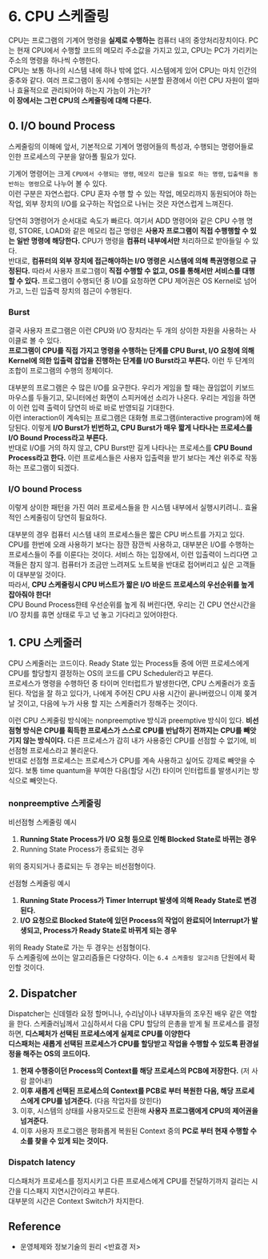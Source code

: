 # 6. CPU 스케줄링

CPU는 프로그램의 기계어 명령을 **실제로 수행하는** 컴퓨터 내의 중앙처리장치이다. PC는 현재 CPU에서 수행할 코드의 메모리 주소값을 가지고 있고, CPU는 PC가 가리키는 주소의 명령을 하나씩 수행한다. <br>
CPU는 보통 하나의 시스템 내에 하나 밖에 없다. 시스템에게 있어 CPU는 마치 인간의 중추와 같다. 여러 프로그램이 동시에 수행되는 시분할 환경에서 이런 CPU 자원이 얼마나 효율적으로 관리되어야 하는지 가늠이 가는가? <br>
**이 장에서는 그런 CPU의 스케줄링에 대해 다룬다.** <br>

## 0. I/O bound Process
스케줄링의 이해에 앞서, 기본적으로 기계어 명령어들의 특성과, 수행되는 명령어들로 인한 프로세스의 구분을 알아폴 필요가 있다. <br>

기계어 명령어는 크게 `CPU에서 수행되는 명령`, `메모리 접근을 필요로 하는 명령`, `입출력을 동반하는 명령`으로 나누어 볼 수 있다. <Br>
이런 구분은 자연스럽다. CPU 혼자 수행 할 수 있는 작업, 메모리까지 동원되어야 하는 작업, 외부 장치의 I/O를 요구하는 작업으로 나뉘는 것은 자연스럽게 느껴진다. <br>

당연히 3명령어가 순서대로 속도가 빠르다. 여기서 ADD 명령어와 같은 CPU 수행 명령, STORE, LOAD와 같은 메모리 접근 명령은 **사용자 프로그램이 직접 수행행할 수 있는 일반 명령에 해당한다.** CPU가 명령을 **컴퓨터 내부에서만** 처리하므로 받아들일 수 있다. <br>
반대로, **컴퓨터의 외부 장치에 접근해야하는 I/O 명령은 시스템에 의해 특권명령으로 규정된다.** 따라서 사용자 프로그램이 **직접 수행할 수 없고, OS를 통해서만 서비스를 대행할 수 있다.** 프로그램이 수행되던 중 I/O를 요청하면 CPU 제어권은 OS Kernel로 넘어가고, 느린 입출력 장치의 점근이 수행된다. <br>

### Burst
결국 사용자 프로그램은 이런 CPU와 I/O 장치라는 두 개의 상이한 자원을 사용하는 사이클로 볼 수 있다. <br> 
**프로그램이 CPU를 직접 가지고 명령을 수행하는 단계를 CPU Burst, I/O 요청에 의해 Kernel에 의한 입출력 잡업을 진행하는 단계를 I/O Burst라고 부른다.** 이런 두 단계의 조합이 프로그램의 수행의 정체이다. <br>

대부분의 프로그램은 수 많은 I/O를 요구한다. 우리가 게임을 할 때는 끊임없이 키보드 마우스를 두들기고, 모니터에선 화면이 스피커에선 소리가 나온다. 우리는 게임을 하면이 이런 입력 출력이 당연히 바로 바로 반영되길 기대한다. <br>
이런 interaction이 계속되는 프로그램은 대화형 프로그램(interactive program)에 해당된다. 이렇게 **I/O Burst가 빈번하고, CPU Burst가 매우 짧게 나타나는 프로세스를 I/O Bound Process라고 부른다.**  <br>
반대로 I/O를 거의 하지 않고, CPU Burst만 길게 나타나는 프로세스를 **CPU Bound Process라고 한다.** 이런 프로세스들은 사용자 입출력을 받기 보다는 계산 위주로 작동하는 프로그램이 되겠다. <br>

### I/O bound Process
이렇게 상이한 패턴을 가진 여러 프로세스들을 한 시스템 내부에서 실행시키려니.. 효율적인 스케줄링이 당연히 필요하다. <br>

대부분의 경우 컴퓨터 시스템 내의 프로세스들은 짧은 CPU 버스트를 가지고 있다. CPU를 한번에 오래 사용하기 보다는 잠깐 잠깐씩 사용하고, 대부분은 I/O를 수행하는 프로세스들이 주를 이룬다는 것이다. 서비스 하는 입장에서, 이런 입출력이 느리다면 고객들은 참지 않긔. 컴퓨터가 조금만 느려져도 노트북을 반대로 접어버리고 싶은 고객들이 대부분일 것이다. <br> 
따라서, **CPU 스케줄링시 CPU 버스트가 짧은 I/O 바운드 프로세스의 우선순위를 높게 잡아줘야 한다!** <br>
CPU Bound Process한테 우선순위를 높게 줘 버린다면, 우리는 긴 CPU 연산시간을 I/O 장치를 휴면 상태로 두고 넋 놓고 기다리고 있어야한다. <br>

## 1. CPU 스케줄러
CPU 스케줄러는 코드이다. Ready State 있는 Process들 중에 어떤 프로세스에게 CPU를 할당할지 결정하는 OS의 코드를 CPU Scheduler라고 부른다. <br> 
프로세스가 명령을 수행하던 중 타이머 인터럽트가 발생한다면, CPU 스케줄러가 호출된다. 작업을 잘 하고 있다가, 나에게 주어진 CPU 사용 시간이 끝나버렸으니 이제 쫒겨날 것이고, 다음에 누가 사용 할 지는 스케줄러가 정해주는 것이다. <br>

이런 CPU 스케줄링 방식에는 nonpreemptive 방식과 preemptive 방식이 있다. **비선점형 방식은 CPU를 획득한 프로세스가 스스로 CPU를 반납하기 전까지는 CPU를 빼앗기지 않는 방식이다.** 다른 프로세스가 감히 내가 사용중인 CPU를 선점할 수 없기에, 비선점형 프로세스라고 불리운다. <br>
반대로 선점형 프로세스는 프로세스가 CPU를 계속 사용하고 싶어도 강제로 빼앗을 수 있다. 보통 time quantum을 부여한 다음(할당 시간) 타이머 인터럽트를 발생시키는 방식으로 빼앗는다. <br>

### nonpreemptive 스케줄링
비선점형 스케줄링 예시
1. **Running State Process가 I/O 요청 등으로 인해 Blocked State로 바뀌는 경우**
2. Running State Process가 종료되는 경우


위의 중지되거나 종료되는 두 경우는 비선점형이다. <br>


선점형 스케줄링 예시
1. **Running State Process가 Timer Interrupt 발생에 의해 Ready State로 변경된다.**
2. **I/O 요청으로 Blocked State에 있던 Process의 작업이 완료되어 Interrupt가 발생되고, Process가 Ready State로 바뀌게 되는 경우**

위의 Ready State로 가는 두 경우는 선점형이다. <br>
두 스케줄링에 쓰이는 알고리즘들은 다양하다. 이는 `6.4 스케줄링 알고리즘` 단원에서 확인할 것이다. <br>

## 2. Dispatcher
Dispatcher는 신데렐라 요정 할머니나, 수리남이나 내부자들의 조우진 배우 같은 역할을 한다. 스케줄러님께서 고심하셔서 다음 CPU 할당의 은총을 받게 될 프로세스를 결정하면, **디스페처가 선택된 프로세스에게 실제로 CPU를 이양한다** <br>
**디스패처는 새롭게 선택된 프로세스가 CPU를 할당받고 작업을 수행할 수 있도록 환경설정을 해주는 OS의 코드이다.** <br>
1. **현재 수행중이던 Process의 Context를 해당 프로세스의 PCB에 저장한다.** (저 사람 끌어내!)
2. **이후 새롭게 선택된 프로세스의 Context를 PCB로 부터 복원한 다음, 해당 프로세스에게 CPU를 넘겨준다.** (다음 작업자를 앉힌다)
3. 이후, 시스템의 상태를 사용자모드로 전환해 **사용자 프로그램에게 CPU의 제어권을 넘겨준다.**
4. 이후 사용자 프로그램은 평화롭게 복원된 Context 중의 **PC로 부터 현재 수행할 수소를 찾을 수 있게 되는 것이다.** 


### Dispatch latency
디스패처가 프로세스를 정지시키고 다른 프로세스에게 CPU를 전달하기까지 걸리는 시간을 디스패지 지연시간이라고 부른다. <br>
대부분의 시간은 Context Switch가 차지한다.

## Reference
- 운영체제와 정보기술의 원리 <반효경 저>  
